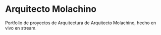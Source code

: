 # Arquitecto Molachino

Portfolio de proyectos de Arquitectura de Arquitecto Molachino, hecho en vivo en stream.